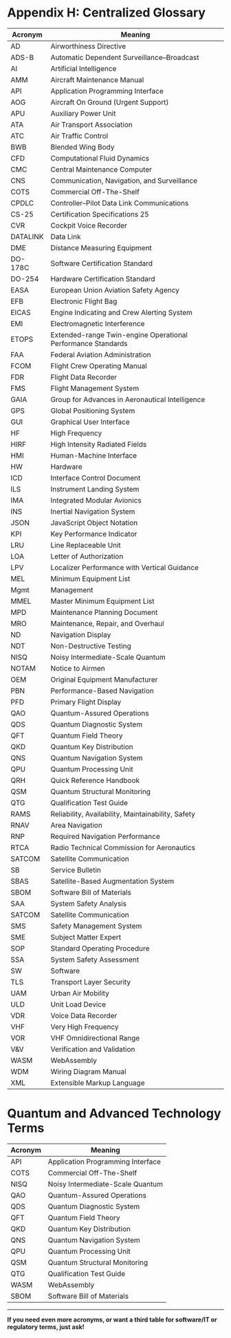 # Appendix H: Centralized Glossary

| Acronym | Meaning                                              |
|---------|------------------------------------------------------|
| AD      | Airworthiness Directive                              |
| ADS-B   | Automatic Dependent Surveillance–Broadcast           |
| AI      | Artificial Intelligence                              |
| AMM     | Aircraft Maintenance Manual                          |
| API     | Application Programming Interface                    |
| AOG     | Aircraft On Ground (Urgent Support)                  |
| APU     | Auxiliary Power Unit                                 |
| ATA     | Air Transport Association                            |
| ATC     | Air Traffic Control                                  |
| BWB     | Blended Wing Body                                    |
| CFD     | Computational Fluid Dynamics                         |
| CMC     | Central Maintenance Computer                         |
| CNS     | Communication, Navigation, and Surveillance          |
| COTS    | Commercial Off-The-Shelf                             |
| CPDLC   | Controller–Pilot Data Link Communications            |
| CS-25   | Certification Specifications 25                      |
| CVR     | Cockpit Voice Recorder                               |
| DATALINK| Data Link                                            |
| DME     | Distance Measuring Equipment                         |
| DO-178C | Software Certification Standard                      |
| DO-254  | Hardware Certification Standard                      |
| EASA    | European Union Aviation Safety Agency                |
| EFB     | Electronic Flight Bag                                |
| EICAS   | Engine Indicating and Crew Alerting System           |
| EMI     | Electromagnetic Interference                         |
| ETOPS   | Extended-range Twin-engine Operational Performance Standards |
| FAA     | Federal Aviation Administration                      |
| FCOM    | Flight Crew Operating Manual                         |
| FDR     | Flight Data Recorder                                 |
| FMS     | Flight Management System                             |
| GAIA    | Group for Advances in Aeronautical Intelligence      |
| GPS     | Global Positioning System                            |
| GUI     | Graphical User Interface                             |
| HF      | High Frequency                                       |
| HIRF    | High Intensity Radiated Fields                       |
| HMI     | Human-Machine Interface                              |
| HW      | Hardware                                             |
| ICD     | Interface Control Document                           |
| ILS     | Instrument Landing System                            |
| IMA     | Integrated Modular Avionics                          |
| INS     | Inertial Navigation System                           |
| JSON    | JavaScript Object Notation                           |
| KPI     | Key Performance Indicator                            |
| LRU     | Line Replaceable Unit                                |
| LOA     | Letter of Authorization                              |
| LPV     | Localizer Performance with Vertical Guidance         |
| MEL     | Minimum Equipment List                               |
| Mgmt    | Management                                           |
| MMEL    | Master Minimum Equipment List                        |
| MPD     | Maintenance Planning Document                        |
| MRO     | Maintenance, Repair, and Overhaul                    |
| ND      | Navigation Display                                   |
| NDT     | Non-Destructive Testing                              |
| NISQ    | Noisy Intermediate-Scale Quantum                     |
| NOTAM   | Notice to Airmen                                     |
| OEM     | Original Equipment Manufacturer                      |
| PBN     | Performance-Based Navigation                         |
| PFD     | Primary Flight Display                               |
| QAO     | Quantum-Assured Operations                           |
| QDS     | Quantum Diagnostic System                            |
| QFT     | Quantum Field Theory                                 |
| QKD     | Quantum Key Distribution                             |
| QNS     | Quantum Navigation System                            |
| QPU     | Quantum Processing Unit                              |
| QRH     | Quick Reference Handbook                             |
| QSM     | Quantum Structural Monitoring                        |
| QTG     | Qualification Test Guide                             |
| RAMS    | Reliability, Availability, Maintainability, Safety   |
| RNAV    | Area Navigation                                      |
| RNP     | Required Navigation Performance                      |
| RTCA    | Radio Technical Commission for Aeronautics           |
| SATCOM  | Satellite Communication                              |
| SB      | Service Bulletin                                     |
| SBAS    | Satellite-Based Augmentation System                  |
| SBOM    | Software Bill of Materials                           |
| SAA     | System Safety Analysis                               |
| SATCOM  | Satellite Communication                              |
| SMS     | Safety Management System                             |
| SME     | Subject Matter Expert                                |
| SOP     | Standard Operating Procedure                         |
| SSA     | System Safety Assessment                             |
| SW      | Software                                             |
| TLS     | Transport Layer Security                             |
| UAM     | Urban Air Mobility                                   |
| ULD     | Unit Load Device                                     |
| VDR     | Voice Data Recorder                                  |
| VHF     | Very High Frequency                                  |
| VOR     | VHF Omnidirectional Range                            |
| V&V     | Verification and Validation                          |
| WASM    | WebAssembly                                          |
| WDM     | Wiring Diagram Manual                                |
| XML     | Extensible Markup Language                           |

# Quantum and Advanced Technology Terms

| Acronym | Meaning                                              |
|---------|------------------------------------------------------|
| API     | Application Programming Interface                    |
| COTS    | Commercial Off-The-Shelf                             |
| NISQ    | Noisy Intermediate-Scale Quantum                     |
| QAO     | Quantum-Assured Operations                           |
| QDS     | Quantum Diagnostic System                            |
| QFT     | Quantum Field Theory                                 |
| QKD     | Quantum Key Distribution                             |
| QNS     | Quantum Navigation System                            |
| QPU     | Quantum Processing Unit                              |
| QSM     | Quantum Structural Monitoring                        |
| QTG     | Qualification Test Guide                             |
| WASM    | WebAssembly                                          |
| SBOM    | Software Bill of Materials                           |

---

**If you need even more acronyms, or want a third table for software/IT or regulatory terms, just ask!**


